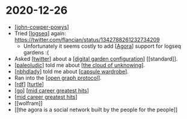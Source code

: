# 2020-12-26

- [[john-cowper-powys]]
- Tried [[logseq]] again: https://twitter.com/flancian/status/1342788261232734209
  - Unfortunately it seems costly to add [[Agora]] support for logseq gardens :(
- Asked [[twitter]] about a [[digital garden configuration]] [[standard]].
- [[paleoludic]] told me about [[the cloud of unknowing]].
- [[nbhdlady]] told me about [[capsule wardrobe]].
- Ran into the [[open graph protocol]].
- [[rdf]] [[turtle]]
- [[go]] [[mid career greatest hits]]
- [[mid career greatest hits]]
- [[wolfram]]
- [[the agora is a social network built by the people for the people]]

[//begin]: # "Autogenerated link references for markdown compatibility"
[john-cowper-powys]: ../john-cowper-powys "John Cowper Powys"
[logseq]: ../logseq "Logseq"
[Agora]: ../agora "Agora"
[twitter]: ../twitter "Twitter"
[digital garden configuration]: ../digital-garden-configuration "Digital Garden Configuration"
[paleoludic]: ../paleoludic "Paleoludic"
[the cloud of unknowing]: ../the-cloud-of-unknowing "The Cloud of Unknowing"
[nbhdlady]: ../nbhdlady "Nbhdlady"
[capsule wardrobe]: ../capsule-wardrobe "Capsule Wardrobe"
[open graph protocol]: ../open-graph-protocol "Open Graph Protocol"
[rdf]: ../rdf "RDF"
[turtle]: ../turtle "Turtle"
[go]: ../go "Go"
[mid career greatest hits]: ../mid-career-greatest-hits "Mid Career Greatest Hits"
[//end]: # "Autogenerated link references"